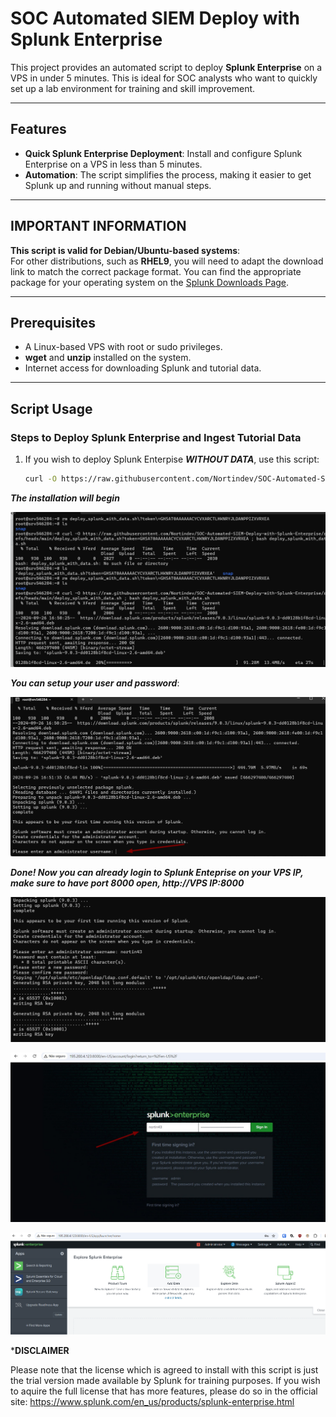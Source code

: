 # SOC Automated SIEM Deploy with Splunk Enterprise

This project provides an automated script to deploy **Splunk Enterprise** on a VPS in under 5 minutes. This is ideal for SOC analysts who want to quickly set up a lab environment for training and skill improvement.

---

## Features

- **Quick Splunk Enterprise Deployment**: Install and configure Splunk Enterprise on a VPS in less than 5 minutes.
- **Automation**: The script simplifies the process, making it easier to get Splunk up and running without manual steps.

---

## IMPORTANT INFORMATION

**This script is valid for Debian/Ubuntu-based systems**:  
   For other distributions, such as **RHEL9**, you will need to adapt the download link to match the correct package format. You can find the appropriate package for your operating system on the [Splunk Downloads Page](https://www.splunk.com/en_us/download.html).

---

## Prerequisites

- A Linux-based VPS with root or sudo privileges.
- **wget** and **unzip** installed on the system.
- Internet access for downloading Splunk and tutorial data.

---

## Script Usage

### Steps to Deploy Splunk Enterprise and Ingest Tutorial Data

1. If you wish to deploy Splunk Enterpise ***WITHOUT DATA***, use this script:
   ```bash
   curl -O https://raw.githubusercontent.com/Nortindev/SOC-Automated-SIEM-Deploy-with-Splunk-Enterprise/refs/heads/main/deploy_splunk_without_data.sh ; bash deploy_splunk_without_data.sh
   ```

***The installation will begin***

![Part1](images/install-1.png)

***You can setup your user and password***:

![Part2](images/install-2.png)

***Done! Now you can already login to Splunk Enteprise on your VPS IP, make sure to have port 8000 open, http://VPS IP:8000***

![Part4](images/install-4.png)

![Part5](images/install-5.jpeg)

![Part6](images/install-6.png)


***DISCLAIMER**

Please note that the license which is agreed to install with this script is just the trial version made available by Splunk for training purposes. If you wish to aquire the full license that has more features, please do so in the official site: https://www.splunk.com/en_us/products/splunk-enterprise.html



